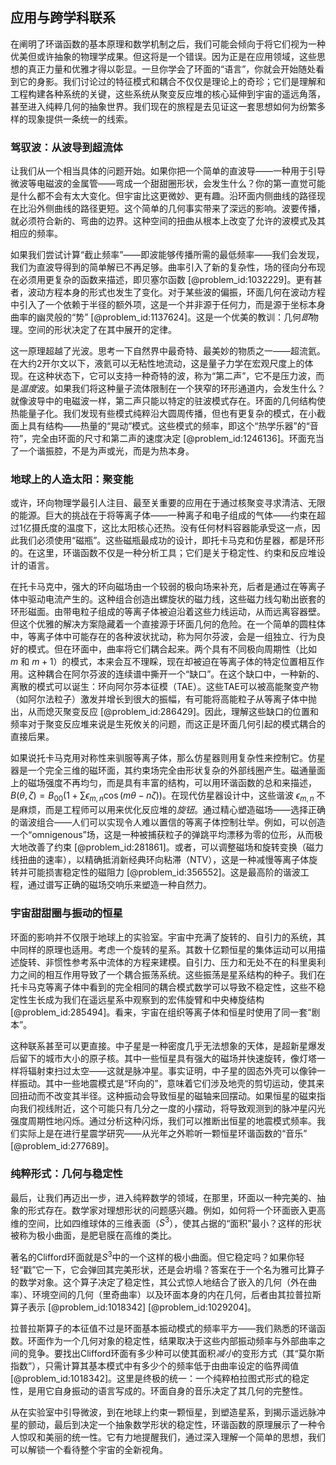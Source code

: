 ## 应用与跨学科联系

在阐明了环谐函数的基本原理和数学机制之后，我们可能会倾向于将它们视为一种优美但或许抽象的物理学成果。但这将是一个错误。因为正是在应用领域，这些思想的真正力量和优雅才得以彰显。一旦你学会了环面的“语言”，你就会开始随处看到它的身影。我们讨论过的特征模式和耦合不仅仅是理论上的奇珍；它们是理解和工程构建各种系统的关键，这些系统从聚变反应堆的核心延伸到宇宙的遥远角落，甚至进入纯粹几何的抽象世界。我们现在的旅程是去见证这一套思想如何为纷繁多样的现象提供一条统一的线索。

### 驾驭波：从波导到超流体

让我们从一个相当具体的问题开始。如果你把一个简单的直波导——一种用于引导微波等电磁波的金属管——弯成一个甜甜圈形状，会发生什么？你的第一直觉可能是什么都不会有太大变化。但宇宙比这更微妙、更有趣。沿环面内侧曲线的路径现在比沿外侧曲线的路径更短。这个简单的几何事实带来了深远的影响。波要传播，就必须符合新的、弯曲的边界。这种空间的扭曲从根本上改变了允许的波模式及其相应的频率。

如果我们尝试计算“截止频率”——即波能够传播所需的最低频率——我们会发现，我们为直波导得到的简单解已不再足够。曲率引入了新的复杂性，场的径向分布现在必须用更复杂的函数来描述，即贝塞尔函数 [@problem_id:1032229]。更有甚者，波动方程本身的形式也发生了变化。对于某些波的偏振，环面几何在波动方程中引入了一个依赖于半径的额外项，这是一个并非源于任何力，而是源于坐标本身曲率的幽灵般的“势” [@problem_id:1137624]。这是一个优美的教训：几何*即*物理。空间的形状决定了在其中展开的定律。

这一原理超越了光波。思考一下自然界中最奇特、最美妙的物质之一——超流氦。在大约2开尔文以下，液氦可以无粘性地流动，这是量子力学在宏观尺度上的体现。在这种状态下，它可以支持一种奇特的波，称为“第二声”，它不是压力波，而是*温度*波。如果我们将这种量子流体限制在一个狭窄的环形通道内，会发生什么？就像波导中的电磁波一样，第二声只能以特定的驻波模式存在。环面的几何结构使热能量子化。我们发现有些模式纯粹沿大圆周传播，但也有更复杂的模式，在小截面上具有结构——热量的“晃动”模式。这些模式的频率，即这个“热学乐器”的“音符”，完全由环面的尺寸和第二声的速度决定 [@problem_id:1246136]。环面充当了一个谐振腔，不是为声或光，而是为热本身。

### 地球上的人造太阳：聚变能

或许，环向物理学最引人注目、最至关重要的应用在于通过核聚变寻求清洁、无限的能源。巨大的挑战在于将等离子体——一种离子和电子组成的气体——约束在超过1亿摄氏度的温度下，这比太阳核心还热。没有任何材料容器能承受这一点，因此我们必须使用“磁瓶”。这些磁瓶最成功的设计，即托卡马克和仿星器，都是环形的。在这里，环谐函数不仅是一种分析工具；它们是关于稳定性、约束和反应堆设计的语言。

在托卡马克中，强大的环向磁场由一个较弱的极向场来补充，后者是通过在等离子体中驱动电流产生的。这种组合创造出螺旋状的磁力线，这些磁力线勾勒出嵌套的环形磁面。由带电粒子组成的等离子体被迫沿着这些力线运动，从而远离容器壁。但这个优雅的解决方案隐藏着一个直接源于环面几何的危险。在一个简单的圆柱体中，等离子体中可能存在的各种波状扰动，称为阿尔芬波，会是一组独立、行为良好的模式。但在环面中，曲率将它们耦合起来。两个具有不同极向周期性（比如 $m$ 和 $m+1$）的模式，本来会互不理睬，现在却被迫在等离子体的特定位置相互作用。这种耦合在阿尔芬波的连续谱中撕开一个“缺口”。在这个缺口中，一种新的、离散的模式可以诞生：环向阿尔芬本征模（TAE）。这些TAE可以被高能聚变产物（如阿尔法粒子）激发并增长到很大的振幅，有可能将高能粒子从等离子体中抛出，从而熄灭聚变反应 [@problem_id:286429]。因此，理解这些缺口的位置和频率对于聚变反应堆来说是生死攸关的问题，而这正是环面几何引起的模式耦合的直接后果。

如果说托卡马克用对称性来驯服等离子体，那么仿星器则用复杂性来控制它。仿星器是一个完全三维的磁环面，其约束场完全由形状复杂的外部线圈产生。磁通量面上的磁场强度不再均匀，而是具有丰富的结构，可以用环谐函数的总和来描述，$B(\theta, \zeta) = B_{00} (1 + \sum \epsilon_{m,n} \cos(m\theta - n\zeta))$。在现代仿星器设计中，这些谐波 $\epsilon_{m,n}$ 不是麻烦，而是工程师可以用来优化反应堆的*旋钮*。通过精心塑造磁场——选择正确的谐波组合——人们可以实现令人难以置信的等离子体控制壮举。例如，可以创造一个“omnigenous”场，这是一种被捕获粒子的弹跳平均漂移为零的位形，从而极大地改善了约束 [@problem_id:281861]。或者，可以调整磁场和旋转变换（磁力线扭曲的速率），以精确抵消新经典环向粘滞（NTV），这是一种减慢等离子体旋转并可能损害稳定性的磁阻力 [@problem_id:356552]。这是最高阶的谐波工程，通过谱写正确的磁场交响乐来塑造一种自然力。

### 宇宙甜甜圈与振动的恒星

环面的影响并不仅限于地球上的实验室。宇宙中充满了旋转的、自引力的系统，其中同样的原理也适用。考虑一个旋转的星系。其数十亿颗恒星的集体运动可以用描述旋转、非惯性参考系中流体的方程来建模。自引力、压力和无处不在的科里奥利力之间的相互作用导致了一个耦合振荡系统。这些振荡是星系结构的种子。我们在托卡马克等离子体中看到的完全相同的耦合模式数学可以导致不稳定性，这些不稳定性生长成为我们在遥远星系中观察到的宏伟旋臂和中央棒旋结构 [@problem_id:285494]。看来，宇宙在组织等离子体和恒星时使用了同一套“剧本”。

这种联系甚至可以更直接。中子星是一种密度几乎无法想象的天体，是超新星爆发后留下的城市大小的原子核。其中一些恒星具有强大的磁场并快速旋转，像灯塔一样将辐射束扫过太空——这就是脉冲星。事实证明，中子星的固态外壳可以像钟一样振动。其中一些地震模式是“环向的”，意味着它们涉及地壳的剪切运动，使其来回扭动而不改变其半径。这种振动会导致恒星的磁轴来回摆动。如果恒星的磁束指向我们视线附近，这个可能只有几分之一度的小摆动，将导致观测到的脉冲星闪光强度周期性地闪烁。通过分析这种闪烁，我们可以推断出恒星的地震模式频率。我们实际上是在进行星震学研究——从光年之外聆听一颗恒星环谐函数的“音乐” [@problem_id:277689]。

### 纯粹形式：几何与稳定性

最后，让我们再迈出一步，进入纯粹数学的领域，在那里，环面以一种完美的、抽象的形式存在。数学家对理想形状的问题感兴趣。例如，如何将一个环面嵌入更高维的空间，比如四维球体的三维表面（$S^3$），使其占据的“面积”最小？这样的形状被称为极小曲面，是肥皂膜在高维的类比。

著名的Clifford环面就是$S^3$中的一个这样的极小曲面。但它稳定吗？如果你轻轻“戳”它一下，它会弹回其完美形状，还是会坍塌？答案在于一个名为雅可比算子的数学对象。这个算子决定了稳定性，其公式惊人地结合了嵌入的几何（外在曲率）、环境空间的几何（里奇曲率）以及环面本身的内在几何，后者由其拉普拉斯算子表示 [@problem_id:1018342] [@problem_id:1029204]。

拉普拉斯算子的本征值不过是环面基本振动模式的频率平方——我们熟悉的环谐函数。环面作为一个几何对象的稳定性，结果取决于这些内部振动频率与外部曲率之间的竞争。要找出Clifford环面有多少种可以使其面积*减小*的变形方式（其“莫尔斯指数”），只需计算其基本模式中有多少个的频率低于由曲率设定的临界阈值 [@problem_id:1018342]。这里是终极的统一：一个纯粹柏拉图式形式的稳定性，是用它自身振动的语言写成的。环面自身的音乐决定了其几何的完整性。

从在实验室中引导微波，到在地球上约束一颗恒星，到塑造星系，到揭示遥远脉冲星的颤动，最后到决定一个抽象数学形状的稳定性，环谐函数的原理展示了一种令人惊叹和美丽的统一性。它有力地提醒我们，通过深入理解一个简单的思想，我们可以解锁一个看待整个宇宙的全新视角。